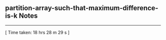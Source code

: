 <h2>partition-array-such-that-maximum-difference-is-k Notes</h2><hr>[ Time taken: 18 hrs 28 m 29 s ]